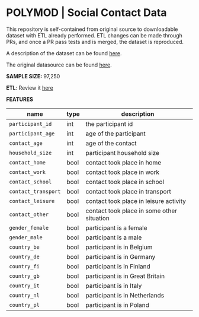 # POLYMOD | Social Contact Data

This repository is self-contained from original source to downloadable dataset with ETL already performed. ETL changes can be made through PRs, and once a PR pass tests and is merged, the dataset is reproduced. 

A description of the dataset can be found [here](https://cordis.europa.eu/project/id/502084/reporting).

The original datasource can be found [here](https://zenodo.org/record/1215899). 

**SAMPLE SIZE:** 97,250

**ETL**: Review it [here](https://github.com/version-controlled-datasets/polymod/tree/improve-readme/etl)

**FEATURES**

name | type | description
--- | --- | ---
`participant_id` | int | the participant id
`participant_age` | int | age of the participant
`contact_age` | int | age of the contact
`household_size` | int | participant household size
`contact_home` | bool | contact took place in home
`contact_work` | bool | contact took place in work
`contact_school` | bool | contact took place in school
`contact_transport` | bool | contact took place in transport
`contact_leisure` | bool | contact took place in leisure activity
`contact_other` | bool | contact took place in some other situation 
`gender_female` | bool | participant is a female
`gender_male` | bool | participant is a male
`country_be` | bool | participant is in Belgium
`country_de` | bool | participant is in Germany
`country_fi` | bool | participant is in Finland
`country_gb` | bool | participant is in Great Britain
`country_it` | bool | participant is in Italy
`country_nl` | bool | participant is in Netherlands
`country_pl` | bool | participant is in Poland
